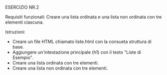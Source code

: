 ESERCIZIO NR.2

Requisiti funzionali: 
Creare una lista ordinata e una lista non ordinata con tre elementi ciascuna.

Istruzioni:

- Creare un file HTML chiamato liste.html con la consueta struttura di base.
- Aggiungere un'intestazione principale (h1) con il testo "Liste di Esempio".
- Creare una lista ordinata con tre elementi.
- Creare una lista non ordinata con tre elementi.